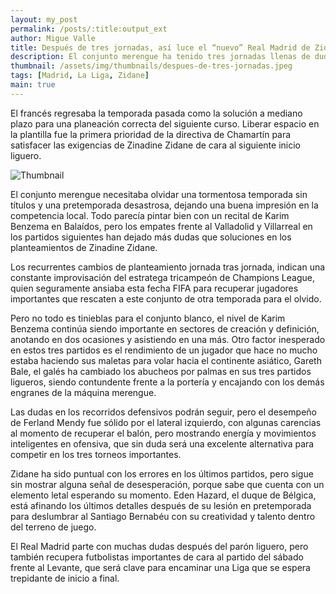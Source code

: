 ```yaml
---
layout: my_post
permalink: /posts/:title:output_ext
author: Migue Valle
title: Después de tres jornadas, así luce el “nuevo” Real Madrid de Zidane.
description: El conjunto merengue ha tenido tres jornadas llenas de dudas y lesiones, pero no todo es oscuridad.
thumbnail: /assets/img/thumbnails/despues-de-tres-jornadas.jpeg
tags: [Madrid, La Liga, Zidane]
main: true
---
```


El francés regresaba la temporada pasada como la solución a mediano plazo para una planeación correcta del siguiente curso. Liberar espacio en la plantilla fue la primera prioridad de la directiva de Chamartín para satisfacer las exigencias de Zinadine Zidane de cara al siguiente inicio liguero. 

<img src="{{page.thumbnail}}" alt="Thumbnail" class="img-thumbnail blog-image box-shadow">

El conjunto merengue necesitaba olvidar una tormentosa temporada sin títulos y una pretemporada desastrosa, dejando una buena impresión en la competencia local. Todo parecía pintar bien con un recital de Karim Benzema en Balaídos, pero los empates frente al Valladolid y Villarreal en los partidos siguientes han dejado más dudas que soluciones en los planteamientos de Zinadine Zidane. 

Los recurrentes cambios de planteamiento jornada tras jornada, indican una constante improvisación del estratega tricampeón de Champions League, quien seguramente ansiaba esta fecha FIFA para recuperar jugadores importantes que rescaten a este conjunto de otra temporada para el olvido. 

Pero no todo es tinieblas para el conjunto blanco, el nivel de Karim Benzema continúa siendo importante en sectores de creación y definición, anotando en dos ocasiones y asistiendo en una más. Otro factor inesperado en estos tres partidos es el rendimiento de un jugador que hace no mucho estaba haciendo sus maletas para volar hacia el continente asiático, Gareth Bale, el galés ha cambiado los abucheos por palmas en sus tres partidos ligueros, siendo contundente frente a la portería y encajando con los demás engranes de la máquina merengue. 

Las dudas en los recorridos defensivos podrán seguir, pero el desempeño de Ferland Mendy fue sólido por el lateral izquierdo, con algunas carencias al momento de recuperar el balón, pero mostrando energía y movimientos inteligentes en ofensiva, que sin duda será una excelente alternativa para competir en los tres torneos importantes. 

Zidane ha sido puntual con los errores en los últimos partidos, pero sigue sin mostrar alguna señal de desesperación, porque sabe que cuenta con un elemento letal esperando su momento. Eden Hazard, el duque de Bélgica, está afinando los últimos detalles después de su lesión en pretemporada para deslumbrar al Santiago Bernabéu con su creatividad y talento dentro del terreno de juego. 

El Real Madrid parte con muchas dudas después del parón liguero, pero también recupera futbolistas importantes de cara al partido del sábado frente al Levante, que será clave para encaminar una Liga que se espera trepidante de inicio a final.  
